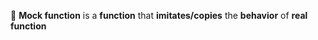📌 **Mock function** is a **function** that **imitates/copies** the **behavior** of **real function**
